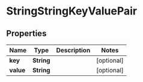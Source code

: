 

# StringStringKeyValuePair


## Properties

| Name | Type | Description | Notes |
|------------ | ------------- | ------------- | -------------|
|**key** | **String** |  |  [optional] |
|**value** | **String** |  |  [optional] |



